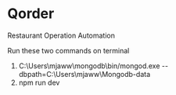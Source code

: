 # Qorder
Restaurant Operation Automation

Run these two commands on terminal

1) C:\Users\mjaww\mongodb\bin/mongod.exe --dbpath=C:\Users\mjaww\Mongodb-data
2) npm run dev
